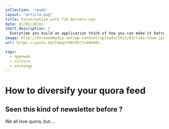 ```yaml
---
collection: 'reads'
layout: "article.pug"
title: Conversation with Tim Berners-Lee
date: 01/01/2016s
short_description: |
  Everytime you build an application think of how you can make it better at bridging.
image: http://horseedmedia.net/wp-content/uploads/2013/03/like-thum.jpg
url: https://youtu.be/PowqvYH8tPU?t=48m48s

tags:
  - openweb
  - culture
  - exchange
---
```


# How to diversify your quora feed

## Seen this kind of newsletter before ?

We all love quora, but....

